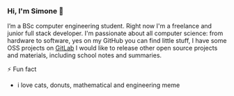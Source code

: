 ### Hi, I'm Simone 👋

I’m a BSc computer engineering student. Right now I'm a freelance and junior full stack developer.
I'm passionate about all computer science: from hardware to software, yes on my GitHub you can find little stuff, I have some OSS projects on [GitLab](https://gitlab.com/simonebortolin)
I would like to release other open source projects and materials, including school notes and summaries.

⚡ Fun fact
- i love cats, donuts, mathematical and engineering meme
